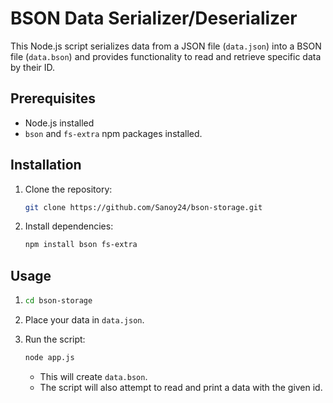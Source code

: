 # BSON Data Serializer/Deserializer

This Node.js script serializes data from a JSON file (`data.json`) into a BSON file (`data.bson`) and provides functionality to read and retrieve specific data by their ID.

## Prerequisites

- Node.js installed
- `bson` and `fs-extra` npm packages installed.

## Installation

1.  Clone the repository:

    ```bash
    git clone https://github.com/Sanoy24/bson-storage.git
    ```

2.  Install dependencies:

    ```bash
    npm install bson fs-extra
    ```

## Usage

1. ```bash
   cd bson-storage
   ```
2. Place your data in `data.json`.
3. Run the script:

   ```bash
   node app.js
   ```

   - This will create `data.bson`.
   - The script will also attempt to read and print a data with the given id.
